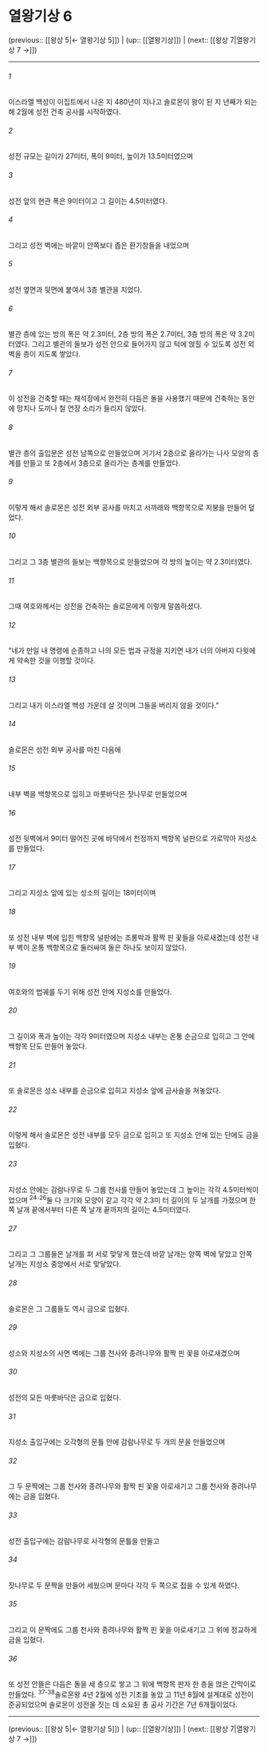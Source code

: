 # 열왕기상 6

(previous:: [[왕상 5|← 열왕기상 5]]) | (up:: [[열왕기상]]) | (next:: [[왕상 7|열왕기상 7 →]])

***




###### 1 

이스라엘 백성이 이집트에서 나온 지 480년이 지나고 솔로몬이 왕이 된 지 년째가 되는 해 2월에 성전 건축 공사를 시작하였다. 



###### 2 

성전 규모는 길이가 27미터, 폭이 9미터, 높이가 13.5미터였으며 



###### 3 

성전 앞의 현관 폭은 9미터이고 그 길이는 4.5미터였다. 



###### 4 

그리고 성전 벽에는 바깥이 안쪽보다 좁은 환기창들을 내었으며 



###### 5 

성전 옆면과 뒷면에 붙여서 3층 별관을 지었다. 



###### 6 

별관 층에 있는 방의 폭은 약 2.3미터, 2층 방의 폭은 2.7미터, 3층 방의 폭은 약 3.2미터였다. 그리고 별관의 들보가 성전 안으로 들어가지 않고 턱에 얹힐 수 있도록 성전 외벽을 층이 지도록 쌓았다. 



###### 7 

이 성전을 건축할 때는 채석장에서 완전히 다듬은 돌을 사용했기 때문에 건축하는 동안에 망치나 도끼나 철 연장 소리가 들리지 않았다. 



###### 8 

별관 층의 출입문은 성전 남쪽으로 만들었으며 거기서 2층으로 올라가는 나사 모양의 층계를 만들고 또 2층에서 3층으로 올라가는 층계를 만들었다. 



###### 9 

이렇게 해서 솔로몬은 성전 외부 공사를 마치고 서까래와 백향목으로 지붕을 만들어 덮었다. 



###### 10 

그리고 그 3층 별관의 들보는 백향목으로 만들었으며 각 방의 높이는 약 2.3미터였다. 



###### 11 

그때 여호와께서는 성전을 건축하는 솔로몬에게 이렇게 말씀하셨다. 



###### 12 

"네가 만일 내 명령에 순종하고 나의 모든 법과 규정을 지키면 내가 너의 아버지 다윗에게 약속한 것을 이행할 것이다. 



###### 13 

그리고 내가 이스라엘 백성 가운데 살 것이며 그들을 버리지 않을 것이다." 



###### 14 

솔로몬은 성전 외부 공사를 마친 다음에 



###### 15 

내부 벽을 백향목으로 입히고 마룻바닥은 잣나무로 만들었으며 



###### 16 

성전 뒷벽에서 9미터 떨어진 곳에 바닥에서 천정까지 백향목 널판으로 가로막아 지성소를 만들었다. 



###### 17 

그리고 지성소 앞에 있는 성소의 길이는 18미터이며 



###### 18 

또 성전 내부 벽에 입힌 백향목 널판에는 조롱박과 활짝 핀 꽃들을 아로새겼는데 성전 내부 벽이 온통 백향목으로 둘러싸여 돌은 하나도 보이지 않았다. 



###### 19 

여호와의 법궤를 두기 위해 성전 안에 지성소를 만들었다. 



###### 20 

그 길이와 폭과 높이는 각각 9미터였으며 지성소 내부는 온통 순금으로 입히고 그 안에 백향목 단도 만들어 놓았다. 



###### 21 

또 솔로몬은 성소 내부를 순금으로 입히고 지성소 앞에 금사슬을 쳐놓았다. 



###### 22 

이렇게 해서 솔로몬은 성전 내부를 모두 금으로 입히고 또 지성소 안에 있는 단에도 금을 입혔다. 



###### 23 

지성소 안에는 감람나무로 두 그룹 천사를 만들어 놓았는데 그 높이는 각각 4.5미터씩이었으며 <sup class="versenum">24-26</sup>둘 다 크기와 모양이 같고 각각 약 2.3미 터 길이의 두 날개를 가졌으며 한쪽 날개 끝에서부터 다른 쪽 날개 끝까지의 길이는 4.5미터였다. 



###### 27 

그리고 그 그룹들은 날개를 펴 서로 맞닿게 했는데 바깥 날개는 양쪽 벽에 닿았고 안쪽 날개는 지성소 중앙에서 서로 맞닿았다. 



###### 28 

솔로몬은 그 그룹들도 역시 금으로 입혔다. 



###### 29 

성소와 지성소의 사면 벽에는 그룹 천사와 종려나무와 활짝 핀 꽃을 아로새겼으며 



###### 30 

성전의 모든 마룻바닥은 금으로 입혔다. 



###### 31 

지성소 출입구에는 오각형의 문틀 안에 감람나무로 두 개의 문을 만들었으며 



###### 32 

그 두 문짝에는 그룹 천사와 종려나무와 활짝 핀 꽃을 아로새기고 그룹 천사와 종려나무에는 금을 입혔다. 



###### 33 

성전 출입구에는 감람나무로 사각형의 문틀을 만들고 



###### 34 

잣나무로 두 문짝을 만들어 세웠으며 문마다 각각 두 쪽으로 접을 수 있게 하였다. 



###### 35 

그리고 이 문짝에도 그룹 천사와 종려나무와 활짝 핀 꽃을 아로새기고 그 위에 정교하게 금을 입혔다. 



###### 36 

또 성전 안뜰은 다듬은 돌을 세 층으로 쌓고 그 위에 백향목 판자 한 층을 얹은 간막이로 만들었다. <sup class="versenum">37-38</sup>솔로몬왕 4년 2월에 성전 기초를 놓았 고 11년 8월에 설계대로 성전이 준공되었으며 솔로몬이 성전을 짓는 데 소요된 총 공사 기간은 7년 6개월이었다.

***

(previous:: [[왕상 5|← 열왕기상 5]]) | (up:: [[열왕기상]]) | (next:: [[왕상 7|열왕기상 7 →]])
